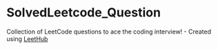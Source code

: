 # SolvedLeetcode_Question
Collection of LeetCode questions to ace the coding interview! - Created using [LeetHub](https://github.com/QasimWani/LeetHub)
